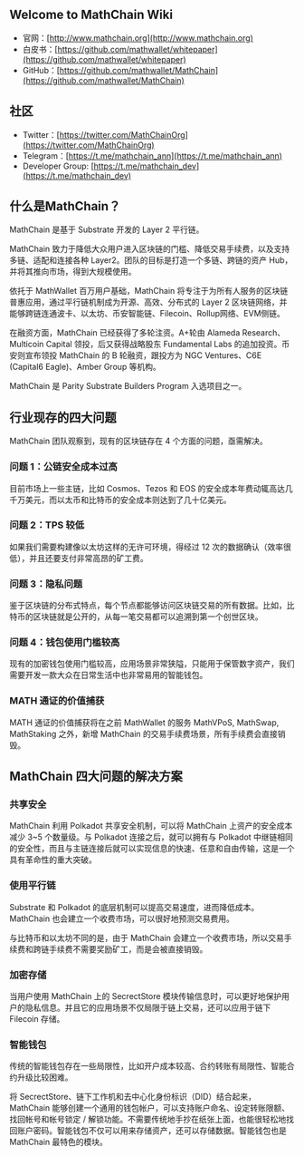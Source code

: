 ## Welcome to MathChain Wiki

- 官网：[http://www.mathchain.org](http://www.mathchain.org)
- 白皮书：[https://github.com/mathwallet/whitepaper](https://github.com/mathwallet/whitepaper)
- GitHub：[https://github.com/mathwallet/MathChain](https://github.com/mathwallet/MathChain)

## 社区

- Twitter：[https://twitter.com/MathChainOrg](https://twitter.com/MathChainOrg)
- Telegram：[https://t.me/mathchain_ann](https://t.me/mathchain_ann)
- Developer Group: [https://t.me/mathchain_dev](https://t.me/mathchain_dev)

## 什么是MathChain？

MathChain 是基于 Substrate 开发的 Layer 2 平行链。

MathChain 致力于降低大众用户进入区块链的门槛、降低交易手续费，以及支持多链、适配和连接各种 Layer2。团队的目标是打造一个多链、跨链的资产 Hub，并将其推向市场，得到大规模使用。

依托于 MathWallet 百万用户基础，MathChain 将专注于为所有人服务的区块链普惠应用，通过平行链机制成为开源、高效、分布式的 Layer 2 区块链网络，并能够跨链连通波卡、以太坊、币安智能链、Filecoin、Rollup网络、EVM侧链。

在融资方面，MathChain 已经获得了多轮注资。A+轮由 Alameda Research、Multicoin Capital 领投，后又获得战略股东 Fundamental Labs 的追加投资。币安则宣布领投 MathChain 的 B 轮融资，跟投方为 NGC Ventures、C6E (Capital6 Eagle)、Amber Group 等机构。

MathChain 是 Parity Substrate Builders Program 入选项目之一。

## 行业现存的四大问题

MathChain 团队观察到，现有的区块链存在 4 个方面的问题，亟需解决。

### 问题 1：公链安全成本过高

目前市场上一些主链，比如 Cosmos、Tezos 和 EOS 的安全成本年费动辄高达几千万美元，而以太币和比特币的安全成本则达到了几十亿美元。

### 问题 2：TPS 较低

如果我们需要构建像以太坊这样的无许可环境，得经过 12 次的数据确认（效率很低），并且还要支付非常高昂的矿工费。

### 问题 3：隐私问题

鉴于区块链的分布式特点，每个节点都能够访问区块链交易的所有数据。比如，比特币的区块链就是公开的，从每一笔交易都可以追溯到第一个创世区块。

### 问题 4：钱包使用门槛较高

现有的加密钱包使用门槛较高，应用场景非常狭隘，只能用于保管数字资产，我们需要开发一款大众在日常生活中也非常易用的智能钱包。

### MATH 通证的价值捕获

MATH 通证的价值捕获将在之前 MathWallet 的服务 MathVPoS, MathSwap, MathStaking 之外，新增 MathChain 的交易手续费场景，所有手续费会直接销毁。

## MathChain 四大问题的解决方案

### 共享安全

MathChain 利用 Polkadot 共享安全机制，可以将 MathChain 上资产的安全成本减少 3~5 个数量级。与 Polkadot 连接之后，就可以拥有与 Polkadot 中继链相同的安全性，而且与主链连接后就可以实现信息的快速、任意和自由传输，这是一个具有革命性的重大突破。

### 使用平行链

Substrate 和 Polkadot 的底层机制可以提高交易速度，进而降低成本。MathChain 也会建立一个收费市场，可以很好地预测交易费用。

与比特币和以太坊不同的是，由于 MathChain 会建立一个收费市场，所以交易手续费和跨链手续费不需要奖励矿工，而是会被直接销毁。

### 加密存储

当用户使用 MathChain 上的 SecrectStore 模块传输信息时，可以更好地保护用户的隐私信息。并且它的应用场景不仅局限于链上交易，还可以应用于链下 Filecoin 存储。

### 智能钱包

传统的智能钱包存在一些局限性，比如开户成本较高、合约转账有局限性、智能合约升级比较困难。

将 SecrectStore、链下工作机和去中心化身份标识（DID）结合起来，MathChain 能够创建一个通用的钱包帐户，可以支持账户命名、设定转账限额、找回帐号和帐号锁定 / 解锁功能。不需要传统地手抄在纸张上面，也能很轻松地找回账户密码。智能钱包不仅可以用来存储资产，还可以存储数据。智能钱包也是 MathChain 最特色的模块。